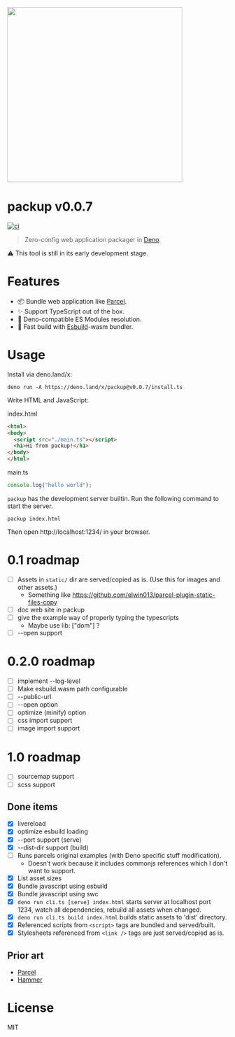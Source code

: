 <img src="https://raw.githubusercontent.com/kt3k/packup/main/logo/logo.png" width="400" />

# packup v0.0.7

[![ci](https://github.com/kt3k/packup/actions/workflows/ci.yml/badge.svg)](https://github.com/kt3k/packup/actions/workflows/ci.yml)

> Zero-config web application packager in [Deno][Deno].

⚠️ This tool is still in its early development stage.

# Features

- 📦 Bundle web application like [Parcel][Parcel].
- ✨ Support TypeScript out of the box.
- 🦕 Deno-compatible ES Modules resolution.
- 💨 Fast build with [Esbuild][Esbuild]-wasm bundler.

# Usage

Install via deno.land/x:

```shell
deno run -A https://deno.land/x/packup@v0.0.7/install.ts
```

Write HTML and JavaScript:

index.html

```html
<html>
<body>
  <script src="./main.ts"></script>
  <h1>Hi from packup!</h1>
</body>
</html>
```

main.ts

```js
console.log("hello world");
```

`packup` has the development server builtin. Run the following command to start
the server.

```
packup index.html
```

Then open http://localhost:1234/ in your browser.

# 0.1 roadmap

- [ ] Assets in `static/` dir are served/copied as is. (Use this for images and
  other assets.)
  - Something like https://github.com/elwin013/parcel-plugin-static-files-copy
- [ ] doc web site in packup
- [ ] give the example way of properly typing the typescripts
  - Maybe use lib: ["dom"] ?
- [ ] --open support

# 0.2.0 roadmap

- [ ] implement --log-level
- [ ] Make esbuild.wasm path configurable
- [ ] --public-url
- [ ] --open option
- [ ] optimize (minify) option
- [ ] css import support
- [ ] image import support

# 1.0 roadmap

- [ ] sourcemap support
- [ ] scss support

## Done items

- [x] livereload
- [x] optimize esbuild loading
- [x] --port support (serve)
- [x] --dist-dir support (build)
- [ ] Runs parcels original examples (with Deno specific stuff modification).
  - Doesn't work because it includes commonjs references which I don't want to
    support.
- [x] List asset sizes
- [x] Bundle javascript using esbuild
- [x] Bundle javascript using swc
- [x] `deno run cli.ts [serve] index.html` starts server at localhost port 1234,
  watch all dependencies, rebuild all assets when changed.
- [x] `deno run cli.ts build index.html` builds static assets to 'dist'
  directory.
- [x] Referenced scripts from `<script>` tags are bundled and served/built.
- [x] Stylesheets referenced from `<link />` tags are just served/copied as is.

## Prior art

- [Parcel][Parcel]
- [Hammer][Hammer]

# License

MIT

[Parcel]: https://parceljs.org/
[Esbuild]: https://esbuild.github.io/
[Deno]: https://deno.land/
[Hammer]: https://github.com/sinclairzx81/hammer
